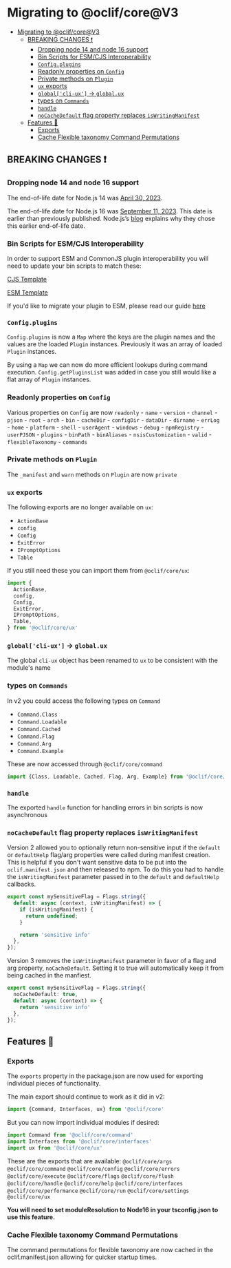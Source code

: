 Migrating to @oclif/core@V3
==============

- [Migrating to @oclif/core@V3](#migrating-to-oclifcorev3)
  - [BREAKING CHANGES ❗](#breaking-changes-)
    - [Dropping node 14 and node 16 support](#dropping-node-14-and-node-16-support)
    - [Bin Scripts for ESM/CJS Interoperability](#bin-scripts-for-esmcjs-interoperability)
    - [`Config.plugins`](#configplugins)
    - [Readonly properties on `Config`](#readonly-properties-on-config)
    - [Private methods on `Plugin`](#private-methods-on-plugin)
    - [`ux` exports](#ux-exports)
    - [`global['cli-ux']` -\> `global.ux`](#globalcli-ux---globalux)
    - [types on `Commands`](#types-on-commands)
    - [`handle`](#handle)
    - [`noCacheDefault` flag property replaces `isWritingManifest`](#nocachedefault-flag-property-replaces-iswritingmanifest)
  - [Features 🎉](#features-)
    - [Exports](#exports)
    - [Cache Flexible taxonomy Command Permutations](#cache-flexible-taxonomy-command-permutations)


## BREAKING CHANGES ❗

### Dropping node 14 and node 16 support
 The end-of-life date for Node.js 14 was [April 30, 2023](https://nodejs.org/en/about/releases/).

The end-of-life date for Node.js 16 was [September 11, 2023](https://nodejs.org/en/about/releases/). This date is earlier than previously published. Node.js’s [blog](https://nodejs.org/en/blog/announcements/nodejs16-eol/) explains why they chose this earlier end-of-life date.

### Bin Scripts for ESM/CJS Interoperability

In order to support ESM and CommonJS plugin interoperability you will need to update your bin scripts to match these:

[CJS Template](https://github.com/oclif/hello-world/tree/main/bin)

[ESM Template](https://github.com/oclif/hello-world-esm/tree/main/bin)

If you'd like to migrate your plugin to ESM, please read our guide [here](https://oclif.io/docs/esm)

### `Config.plugins`
`Config.plugins` is now a `Map` where the keys are the plugin names and the values are the loaded `Plugin` instances. Previously it was an array of loaded `Plugin` instances.

By using a `Map` we can now do more efficient lookups during command execution. `Config.getPluginsList` was added in case you still would like a flat array of `Plugin` instances.

### Readonly properties on `Config`
Various properties on `Config` are now `readonly`
    - `name`
    - `version`
    - `channel`
    - `pjson`
    - `root`
    - `arch`
    - `bin`
    - `cacheDir`
    - `configDir`
    - `dataDir`
    - `dirname`
    - `errLog`
    - `home`
    - `platform`
    - `shell`
    - `userAgent`
    - `windows`
    - `debug`
    - `npmRegistry`
    - `userPJSON`
    - `plugins`
    - `binPath`
    - `binAliases`
    - `nsisCustomization`
    - `valid`
    - `flexibleTaxonomy`
    - `commands`

### Private methods on `Plugin`
The `_manifest` and `warn` methods on `Plugin` are now `private`

### `ux` exports

The following exports are no longer available on `ux`:

- `ActionBase`
- `config`
- `Config`
- `ExitError`
- `IPromptOptions`
- `Table`

If you still need these you can import them from `@oclif/core/ux`:

```typescript
import {
  ActionBase,
  config,
  Config,
  ExitError,
  IPromptOptions,
  Table,
} from '@oclif/core/ux'
```

### `global['cli-ux']` -> `global.ux`

The global `cli-ux` object has been renamed to `ux` to be consistent with the module's name

### types on `Commands`

In v2 you could access the following types on `Command`
- `Command.Class`
- `Command.Loadable`
- `Command.Cached`
- `Command.Flag`
- `Command.Arg`
- `Command.Example`

These are now accessed through `@oclif/core/command`

```typescript
import {Class, Loadable, Cached, Flag, Arg, Example} from '@oclif/core/command'
```

### `handle`

The exported `handle` function for handling errors in bin scripts is now asynchronous

### `noCacheDefault` flag property replaces `isWritingManifest`

Version 2 allowed you to optionally return non-sensitive input if the `default` or `defaultHelp` flag/arg properties were called during manifest creation. This is helpful if you don't want sensitive data to be put into the `oclif.manifest.json` and then released to npm. To do this you had to handle the `isWritingManifest` parameter passed in to the `default` and `defaultHelp` callbacks.

```typescript
export const mySensitiveFlag = Flags.string({
  default: async (context, isWritingManifest) => {
    if (isWritingManifest) {
      return undefined;
    }

    return 'sensitive info'
  },
});
```

Version 3 removes the `isWritingManifest` parameter in favor of a flag and arg property, `noCacheDefault`. Setting it to true will automatically keep it from being cached in the manfiest.

```typescript
export const mySensitiveFlag = Flags.string({
  noCacheDefault: true,
  default: async (context) => {
    return 'sensitive info'
  },
});
```


## Features 🎉

### Exports
The `exports` property in the package.json are now used for exporting individual pieces of functionality.

The main export should continue to work as it did in v2:

```typescript
import {Command, Interfaces, ux} from '@oclif/core'
```

But you can now import individual modules if desired:

```typescript
import Command from '@oclif/core/command'
import Interfaces from '@oclif/core/interfaces'
import ux from '@oclif/core/ux'
```

These are the exports that are available:
`@oclif/core/args`
`@oclif/core/command`
`@oclif/core/config`
`@oclif/core/errors`
`@oclif/core/execute`
`@oclif/core/flags`
`@oclif/core/flush`
`@oclif/core/handle`
`@oclif/core/help`
`@oclif/core/interfaces`
`@oclif/core/performance`
`@oclif/core/run`
`@oclif/core/settings`
`@oclif/core/ux`

**You will need to set moduleResolution to Node16 in your tsconfig.json to use this feature.**

### Cache Flexible taxonomy Command Permutations

The command permutations for flexible taxonomy are now cached in the oclif.manifest.json allowing for quicker startup times.
